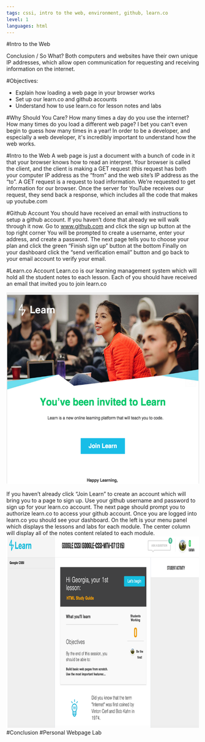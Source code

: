 ```yaml
---
tags: cssi, intro to the web, environment, github, learn.co
level: 1
languages: html
---
```

#Intro to the Web


Conclusion / So What?
Both computers and websites have their own unique IP addresses, which allow open communication for requesting and receiving information on the internet.


#Objectives:
+	Explain how loading a web page in your browser works
+ Set up our learn.co and github accounts
+ Understand how to use learn.co for lesson notes and labs


#Why Should You Care?
How many times a day do you use the internet? How many times do you load a different web page? I bet you can't even begin to guess how many times in a year! In order to be a developer, and especially a web developer, it's incredibly important to understand how the web works.

#Intro to the Web
A web page is just a document with a bunch of code in it that your browser knows how to read an interpret.  Your browser is called the client, and the client is making a GET request (this request has both your computer IP address as the “from” and the web site’s IP address as the “to”. A GET request is a request to load information. We’re requested to get information for our browser. Once the server for YouTube receives our request, they send back a response, which includes all the code that makes up youtube.com

#Github Account
You should have received an email with instructions to setup a github account. If you haven’t done that already we will walk through it now.
Go to www.github.com and click the sign up button at the top right corner
You will be prompted to create a username, enter your address, and create a password.
The next page tells you to choose your plan and click the green “Finish sign up” button at the bottom
Finally on your dashboard click the “send verification email” button and go back to your email account to verify your email.

#Learn.co Account
Learn.co is our  learning management system which will hold all the student notes to each lesson. Each of you should have received an email that invited you to join learn.co

<img src= "images/learn1.png" alt="learn1" height="500">

If you haven’t already click “Join Learn” to create an account which will bring you to a page to sign up. Use your github username and password to sign up for your learn.co account. The next page should prompt you to authorize learn.co to access your github account.
Once you are logged into learn.co you should see your dashboard. On the left is your menu panel which displays the lessons and labs for each module. The center column will display all of the notes content related to each module.
<img src= "images/learn2.png" alt="learn2" height="500">
#Conclusion
#Personal Webpage Lab
